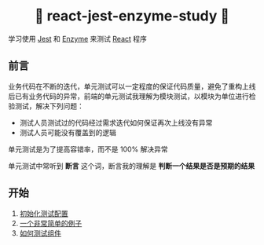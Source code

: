 <h1 align="center">👋 react-jest-enzyme-study 👋</h1>

学习使用 [Jest](https://github.com/facebook/jest) 和 [Enzyme](https://github.com/airbnb/enzyme) 来测试 [React](https://github.com/facebook/react) 程序

## 前言

业务代码在不断的迭代，单元测试可以一定程度的保证代码质量，避免了重构上线后已有业务代码的异常，前端的单元测试我理解为模块测试，以模块为单位进行检验测试，解决下列问题：

- 测试人员测试过的代码经过需求迭代如何保证再次上线没有异常
- 测试人员可能没有覆盖到的逻辑

单元测试是为了提高容错率，而不是 100% 解决异常

单元测试中常听到 **断言** 这个词，断言我的理解是 **判断一个结果是否是预期的结果**

## 开始

1. [初始化测试配置](examples/start-configs/README.md)
2. [一个非常简单的例子](examples/easy-example/README.md)
3. [如何测试组件](examples/component/README.md)

